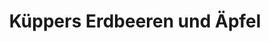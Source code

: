 ---
title: "Küppers Erdbeeren und Äpfel"
url: /kaarst/kueppers-erdbeeren-und-aepfel/
shop: Hofladen
---